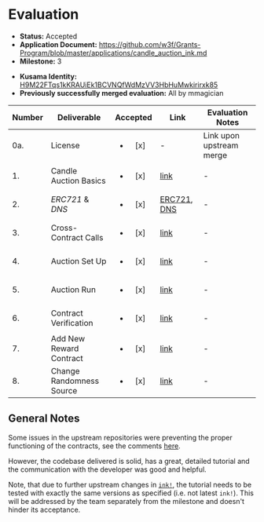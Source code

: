 # Evaluation

- **Status:** Accepted
- **Application Document:** https://github.com/w3f/Grants-Program/blob/master/applications/candle_auction_ink.md
- **Milestone:** 3
* **Kusama Identity:** [H9M22FTqs1kKRAUiEk1BCVNQfWdMzVV3HbHuMwkirirxk85](https://polkascan.io/pre/kusama/account/H9M22FTqs1kKRAUiEk1BCVNQfWdMzVV3HbHuMwkirirxk85)
* **Previously successfully merged evaluation:** All by mmagician

| Number | Deliverable | Accepted | Link | Evaluation Notes |
| ------ | ----------- | :------: | ---- |----------------- |
| 0a. | License | <ul><li>[x] </li></ul> | - | Link upon upstream merge |
| 1. | Candle Auction Basics | <ul><li>[x] </li></ul> | [link](https://github.com/agryaznov/substrate-docs/blob/develop/v3/tutorials/12-candle-workshop/index.mdx#candle-auction-basics)| - |
| 2. | *ERC721* & *DNS* | <ul><li>[x] </li></ul> | [ERC721](https://github.com/agryaznov/substrate-docs/blob/develop/v3/tutorials/12-candle-workshop/index.mdx#erc721-1), [DNS](https://github.com/agryaznov/substrate-docs/blob/develop/v3/tutorials/12-candle-workshop/index.mdx#dns-1) | - |
| 3. | Cross-Contract Calls | <ul><li>[x] </li></ul> | [link](https://github.com/agryaznov/substrate-docs/blob/develop/v3/tutorials/12-candle-workshop/index.mdx#cross-contract-communication) | - |
| 4. | Auction Set Up | <ul><li>[x] </li></ul> | [link](https://github.com/agryaznov/substrate-docs/blob/develop/v3/tutorials/12-candle-workshop/index.mdx#auction-set-up)| - |
| 5. | Auction Run | <ul><li>[x] </li></ul> | [link](https://github.com/agryaznov/substrate-docs/blob/develop/v3/tutorials/12-candle-workshop/index.mdx#auction-run) | - |
| 6. | Contract Verification | <ul><li>[x] </li></ul> | [link](https://github.com/agryaznov/substrate-docs/blob/develop/v3/tutorials/12-candle-workshop/index.mdx#contract-verification) | - |
| 7. | Add New Reward Contract | <ul><li>[x] </li></ul>| [link](https://github.com/agryaznov/substrate-docs/blob/develop/v3/tutorials/12-candle-workshop/index.mdx#add-new-rewarding-option) | - | 
| 8. | Change Randomness Source | <ul><li>[x] </li></ul> | [link](https://github.com/agryaznov/substrate-docs/blob/develop/v3/tutorials/12-candle-workshop/index.mdx#change-randomness-source) | - |


## General Notes

Some issues in the upstream repositories were preventing the proper functioning of the contracts, see the comments [here](https://github.com/w3f/Grant-Milestone-Delivery/pull/341#issuecomment-1016308259).

However, the codebase delivered is solid, has a great, detailed tutorial and the communication with the developer was good and helpful.

Note, that due to further upstream changes in [`ink!`](https://github.com/paritytech/ink/pull/1111), the tutorial needs to be tested with exactly the same versions as specified (i.e. not latest `ink!`). This will be addressed by the team separately from the milestone and doesn't hinder its acceptance.
